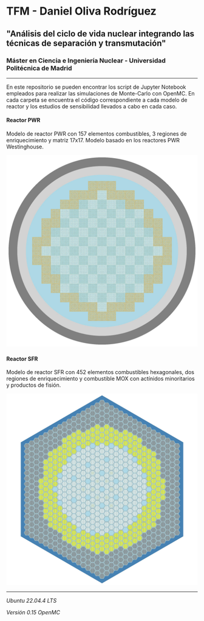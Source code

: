 # TFM - Daniel Oliva Rodríguez
## "Análisis del ciclo de vida nuclear integrando las técnicas de separación y transmutación"
### Máster en Ciencia e Ingeniería Nuclear - Universidad Politécnica de Madrid

------

En este repositorio se pueden encontrar los script de Jupyter Notebook empleados para realizar las simulaciones de Monte-Carlo con OpenMC. En cada carpeta se encuentra el código correspondiente a cada modelo de reactor y los estudios de sensibilidad llevados a cabo en cada caso.

#### Reactor PWR
Modelo de reactor PWR con 157 elementos combustibles, 3 regiones de enriquecimiento y matriz 17x17. Modelo basado en los reactores PWR Westinghouse.

<p algin="center">
    <img src="https://github.com/DanielOlivaRodriguez/TFM-IngenieriaNuclear/blob/main/Reactor_PWR/resultados_uo2/imagenes/pwr_core_full.jpg">
</p>

#### Reactor SFR
Modelo de reactor SFR con 452 elementos combustibles hexagonales, dos regiones de enriquecimiento y combustible MOX con actínidos minoritarios y productos de fisión. 

 <p algin="center">
    <img src="https://github.com/DanielOlivaRodriguez/TFM-IngenieriaNuclear/blob/main/Reactor_SFR/resultados/imagenes/sfr_core_full.jpg">
</p>

------
*Ubuntu 22.04.4 LTS*

*Versión 0.15 OpenMC*